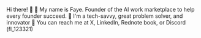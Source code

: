 Hi there! 👋
👩 My name is Faye. Founder of the AI work marketplace to help every founder succeed. 
🌟 I'm a tech-savvy, great problem solver, and innovator 
📱 You can reach me at X, LinkedIn, Rednote book, or Discord (fl_123321)
